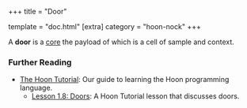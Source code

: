 +++
title = "Door"

template = "doc.html"
[extra]
category = "hoon-nock"
+++

A **door** is a [core](../core) the payload of which is a cell of sample and context.

### Further Reading

- [The Hoon Tutorial](@/docs/tutorials/hoon/hoon-school/_index.md): Our guide to learning the Hoon programming language.
  - [Lesson 1.8: Doors](@/docs/tutorials/hoon/hoon-school/doors.md): A Hoon Tutorial lesson that discusses doors.
